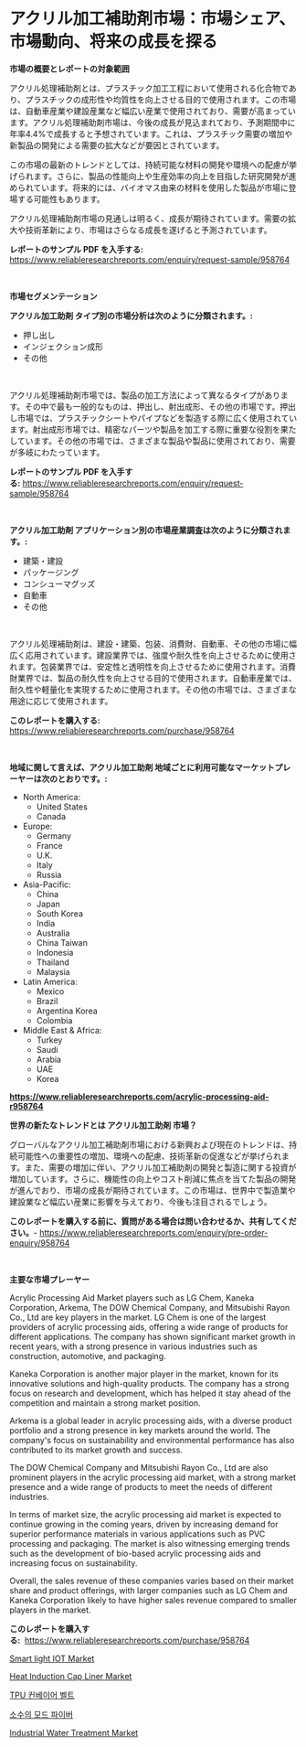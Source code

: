 <p><h1>アクリル加工補助剤市場：市場シェア、市場動向、将来の成長を探る</h1></p><p><strong>市場の概要とレポートの対象範囲</strong></p>
<p><p>アクリル処理補助剤とは、プラスチック加工工程において使用される化合物であり、プラスチックの成形性や均質性を向上させる目的で使用されます。この市場は、自動車産業や建設産業など幅広い産業で使用されており、需要が高まっています。アクリル処理補助剤市場は、今後の成長が見込まれており、予測期間中に年率4.4%で成長すると予想されています。これは、プラスチック需要の増加や新製品の開発による需要の拡大などが要因とされています。</p><p>この市場の最新のトレンドとしては、持続可能な材料の開発や環境への配慮が挙げられます。さらに、製品の性能向上や生産効率の向上を目指した研究開発が進められています。将来的には、バイオマス由来の材料を使用した製品が市場に登場する可能性もあります。</p><p>アクリル処理補助剤市場の見通しは明るく、成長が期待されています。需要の拡大や技術革新により、市場はさらなる成長を遂げると予測されています。</p></p>
<p><strong>レポートのサンプル PDF を入手する:</strong> <a href="https://www.reliableresearchreports.com/enquiry/request-sample/958764">https://www.reliableresearchreports.com/enquiry/request-sample/958764</a></p>
<p>&nbsp;</p>
<p><strong>市場セグメンテーション</strong></p>
<p><strong>アクリル加工助剤 タイプ別の市場分析は次のように分類されます。:</strong></p>
<p><ul><li>押し出し</li><li>インジェクション成形</li><li>その他</li></ul></p>
<p>&nbsp;</p>
<p><p>アクリル処理補助剤市場では、製品の加工方法によって異なるタイプがあります。その中で最も一般的なものは、押出し、射出成形、その他の市場です。押出し市場では、プラスチックシートやパイプなどを製造する際に広く使用されています。射出成形市場では、精密なパーツや製品を加工する際に重要な役割を果たしています。その他の市場では、さまざまな製品や製品に使用されており、需要が多岐にわたっています。</p></p>
<p><strong>レポートのサンプル PDF を入手する:</strong>&nbsp;<a href="https://www.reliableresearchreports.com/enquiry/request-sample/958764">https://www.reliableresearchreports.com/enquiry/request-sample/958764</a></p>
<p>&nbsp;</p>
<p><strong> アクリル加工助剤 アプリケーション別の市場産業調査は次のように分類されます。:</strong></p>
<p><ul><li>建築・建設</li><li>パッケージング</li><li>コンシューマグッズ</li><li>自動車</li><li>その他</li></ul></p>
<p>&nbsp;</p>
<p><p>アクリル処理補助剤は、建設・建築、包装、消費財、自動車、その他の市場に幅広く応用されています。建設業界では、強度や耐久性を向上させるために使用されます。包装業界では、安定性と透明性を向上させるために使用されます。消費財業界では、製品の耐久性を向上させる目的で使用されます。自動車産業では、耐久性や軽量化を実現するために使用されます。その他の市場では、さまざまな用途に応じて使用されます。</p></p>
<p><strong>このレポートを購入する:</strong>&nbsp; <a href="https://www.reliableresearchreports.com/purchase/958764">https://www.reliableresearchreports.com/purchase/958764</a></p>
<p>&nbsp;</p>
<p><strong>地域に関して言えば、アクリル加工助剤 地域ごとに利用可能なマーケットプレーヤーは次のとおりです。:</strong></p>
<p><ul>
    <li>
        North America:
        <ul>
            <li>United States</li>
            <li>Canada</li>
        </ul>
    </li>
    <li>
        Europe:
        <ul>
            <li>Germany</li>
            <li>France</li>
            <li>U.K.</li>
            <li>Italy</li>
            <li>Russia</li>
        </ul>
    </li>
    <li>
        Asia-Pacific:
        <ul>
            <li>China</li>
            <li>Japan</li>
            <li>South Korea</li>
            <li>India</li>
            <li>Australia</li>
            <li>China Taiwan</li>
            <li>Indonesia</li>
            <li>Thailand</li>
            <li>Malaysia</li>
        </ul>
    </li>
    <li>
        Latin America:
        <ul>
            <li>Mexico</li>
            <li>Brazil</li>
            <li>Argentina Korea</li>
            <li>Colombia</li>
        </ul>
    </li>
    <li>
        Middle East & Africa:
        <ul>
            <li>Turkey</li>
            <li>Saudi</li>
            <li>Arabia</li>
            <li>UAE</li>
            <li>Korea</li>
        </ul>
    </li>
    </ul></p>
<p><strong><a href="https://www.reliableresearchreports.com/acrylic-processing-aid-r958764">https://www.reliableresearchreports.com/acrylic-processing-aid-r958764</a></strong>&nbsp;</p>
<p><strong>世界の新たなトレンドとは アクリル加工助剤 市場？</strong></p>
<p><p>グローバルなアクリル加工補助剤市場における新興および現在のトレンドは、持続可能性への重要性の増加、環境への配慮、技術革新の促進などが挙げられます。また、需要の増加に伴い、アクリル加工補助剤の開発と製造に関する投資が増加しています。さらに、機能性の向上やコスト削減に焦点を当てた製品の開発が進んでおり、市場の成長が期待されています。この市場は、世界中で製造業や建設業など幅広い産業に影響を与えており、今後も注目されるでしょう。</p></p>
<p><strong>このレポートを購入する前に、質問がある場合は問い合わせるか、共有してください。</strong>- <a href="https://www.reliableresearchreports.com/enquiry/pre-order-enquiry/958764">https://www.reliableresearchreports.com/enquiry/pre-order-enquiry/958764</a></p>
<p>&nbsp;</p>
<p><strong>主要な市場プレーヤー</strong></p>
<p><p>Acrylic Processing Aid Market players such as LG Chem, Kaneka Corporation, Arkema, The DOW Chemical Company, and Mitsubishi Rayon Co., Ltd are key players in the market. LG Chem is one of the largest providers of acrylic processing aids, offering a wide range of products for different applications. The company has shown significant market growth in recent years, with a strong presence in various industries such as construction, automotive, and packaging.</p><p>Kaneka Corporation is another major player in the market, known for its innovative solutions and high-quality products. The company has a strong focus on research and development, which has helped it stay ahead of the competition and maintain a strong market position.</p><p>Arkema is a global leader in acrylic processing aids, with a diverse product portfolio and a strong presence in key markets around the world. The company's focus on sustainability and environmental performance has also contributed to its market growth and success.</p><p>The DOW Chemical Company and Mitsubishi Rayon Co., Ltd are also prominent players in the acrylic processing aid market, with a strong market presence and a wide range of products to meet the needs of different industries.</p><p>In terms of market size, the acrylic processing aid market is expected to continue growing in the coming years, driven by increasing demand for superior performance materials in various applications such as PVC processing and packaging. The market is also witnessing emerging trends such as the development of bio-based acrylic processing aids and increasing focus on sustainability.</p><p>Overall, the sales revenue of these companies varies based on their market share and product offerings, with larger companies such as LG Chem and Kaneka Corporation likely to have higher sales revenue compared to smaller players in the market.</p></p>
<p><strong>このレポートを購入する:</strong>&nbsp;&nbsp;<a href="https://www.reliableresearchreports.com/purchase/958764">https://www.reliableresearchreports.com/purchase/958764</a></p>
<p><p><a href="https://github.com/globismark/Market-Research-Report-List-3/blob/main/smart-light-iot-market.md">Smart light IOT Market</a></p><p><a href="https://issuu.com/reportprime-2/docs/heat-induction-cap-liner-market-size-2030.pptx">Heat Induction Cap Liner Market</a></p><p><a href="https://medium.com/@jerrodhilll68/tpu-%EC%BB%A8%EB%B2%A0%EC%9D%B4%EC%96%B4-%EB%B2%A8%ED%8A%B8-%EC%8B%9C%EC%9E%A5-%EB%B3%B4%EA%B3%A0%EC%84%9C%EB%8A%94-%EC%9D%B4-%EC%8B%9C%EC%9E%A5%EC%9D%98-%EC%B5%9C%EC%8B%A0-%EB%8F%99%ED%96%A5%EA%B3%BC-%EC%84%B1%EC%9E%A5-%EA%B8%B0%ED%9A%8C%EB%A5%BC-%EA%B3%B5%EA%B0%9C%ED%96%88%EC%8A%B5%EB%8B%88%EB%8B%A4-6d61f91379c0">TPU 컨베이어 벨트</a></p><p><a href="https://github.com/novabrown3/Market-Research-Report-List-1/blob/main/845580259104.md">소수의 모드 파이버</a></p><p><a href="https://github.com/bobicer/Market-Research-Report-List-3/blob/main/industrial-water-treatment-market.md">Industrial Water Treatment Market</a></p></p>
